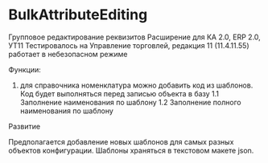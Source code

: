 # BulkAttributeEditing
Групповое редактирование реквизитов
Расширение для КА 2.0, ERP 2.0, УТ11
Тестировалось на Управление торговлей, редакция 11 (11.4.11.55)
работает в небезопасном режиме


Функции:

1. для справочника номенклатура можно добавить код из шаблонов. Код будет выполняться перед записью объекта в базу
1.1 Заполнение наименования по шаблону
1.2 Заполнение полного наименования по шаблону


Развитие

Предполагается добавление новых шаблонов для самых разных объектов конфигурации. Шаблоны храняться в текстовом макете json.
